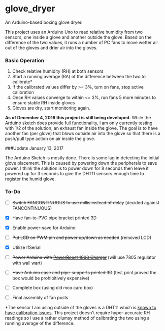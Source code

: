 # glove_dryer
An Arduino-based boxing glove dryer.

This project uses an Arduino Uno to read relative humidity from two sensors; one inside a glove and another outside the glove. Based on the difference of the two values, it runs a number of PC fans to move wetter air out of the gloves and drier air into the gloves. 

### Basic Operation

1. Check relative humidity (RH) at both sensors
2. Start a running average (RA) of the difference between the two to calibrate*
3. If the calibrated values differ by >= 3%, turn on fans, stop active calibration
4. Once RH values converge to within <= 3%, run fans 5 more minutes to ensure stable RH inside gloves
5. Gloves are dry, start monitoring again.

**As of December 4, 2016 this project is still being developed.** While the Arduino sketch does provide full functionality, I am only currently testing with 1/2 of the solution; an exhaust fan inside the glove. The goal is to have another fan (per glove) that blows outside air into the glove so that there is a push/pull type action on air inside the glove. 

###Update January 13, 2017

The Arduino Sketch is mostly done. There is some lag in detecting the initial glove placement. This is caused by powering down the peripherals to save power. I think the solution is to power down for 8 seconds then leave it powered up for 3 seconds to give the DHT11 sensors enough time to register the humid glove. 

### To-Do
* [ ] ~~Switch FANCONTINUOUS to use millis instead of delay~~ (decided against FANCONTINUOUS)
* [x] Have fan-to-PVC pipe bracket printed 3D
* [x] Enable power-save for Arduino
* [ ] ~~Put LCD on PWM pin and power up/down as needed~~ (removed LCD)
 * [x] Utilize IfSerial
* [ ] ~~Power Arduino with [PowerBoost 1000 Charger](https://www.adafruit.com/products/2465)~~ (will use 7805 regulator with wall wart)
* [ ] ~~Have Arduino case and pipe-supports printed 3D~~ (test print proved the box would be prohibitively expensive)
* [ ] Complete box (using old moo card box)
* [ ] Final assembly of fan posts


*The sensor I am using outside of the gloves is a DHT11 which is [known to have calibration issues](https://forum.arduino.cc/index.php?topic=96470.0). This project doesn't require hyper-accurate RH readings so I use a rather clumsy method of calibrating the two using a running average of the difference.